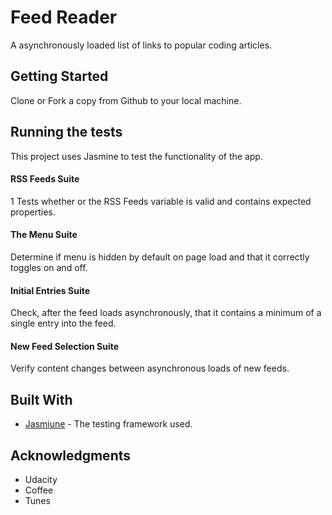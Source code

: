 # Feed Reader

A asynchronously loaded list of links to popular coding articles.

## Getting Started

Clone or Fork a copy from Github to your local machine.

## Running the tests

This project uses Jasmine to test the functionality of the app.

#### RSS Feeds Suite
1
Tests whether or the RSS Feeds variable is valid and contains expected properties.

#### The Menu Suite

Determine if menu is hidden by default on page load and that it correctly toggles on and off.

#### Initial Entries Suite

Check, after the feed loads asynchronously, that it contains a minimum of a single entry into the feed.

#### New Feed Selection Suite

Verify content changes between asynchronous loads of new feeds.

## Built With

* [Jasmiune](https://jasmine.github.io/) - The testing framework used.

## Acknowledgments

* Udacity
* Coffee
* Tunes